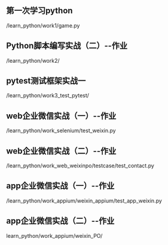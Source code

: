 ## 第一次学习python
/learn_python/work1/game.py

## Python脚本编写实战（二）--作业
/learn_python/work2/

## pytest测试框架实战一
/learn_python/work3_test_pytest/

## web企业微信实战（一）--作业
/learn_python/work_selenium/test_weixin.py

## web企业微信实战（二）--作业
/learn_python/work_web_weixinpo/testcase/test_contact.py

## app企业微信实战（一）--作业
/learn_python/work_appium/weixin_appium/test_app_weixin.py

## app企业微信实战（二）--作业
learn_python/work_appium/weixin_PO/